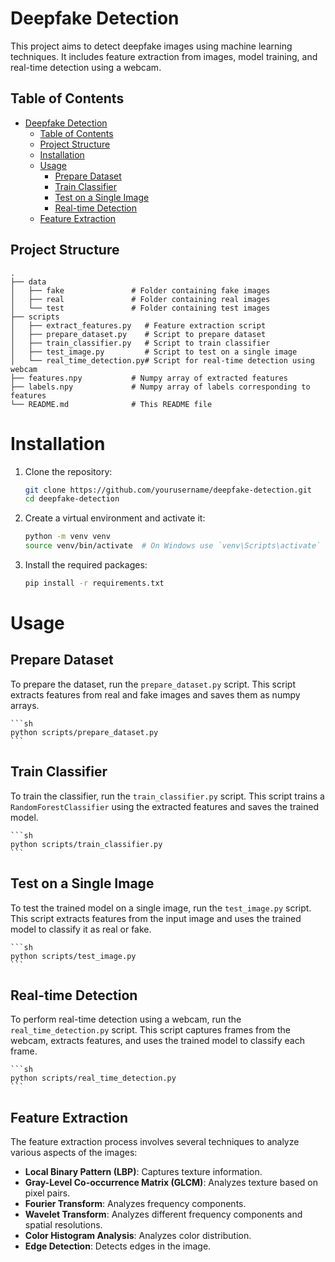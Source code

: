 # Deepfake Detection

This project aims to detect deepfake images using machine learning techniques. It includes feature extraction from images, model training, and real-time detection using a webcam.

## Table of Contents

- [Deepfake Detection](#deepfake-detection)
  - [Table of Contents](#table-of-contents)
  - [Project Structure](#project-structure)
  - [Installation](#installation)
  - [Usage](#usage)
    - [Prepare Dataset](#prepare-dataset)
    - [Train Classifier](#train-classifier)
    - [Test on a Single Image](#test-on-a-single-image)
    - [Real-time Detection](#real-time-detection)
  - [Feature Extraction](#feature-extraction)

## Project Structure

```plaintext
.
├── data
│   ├── fake               # Folder containing fake images
│   ├── real               # Folder containing real images
│   └── test               # Folder containing test images
├── scripts
│   ├── extract_features.py   # Feature extraction script
│   ├── prepare_dataset.py    # Script to prepare dataset
│   ├── train_classifier.py   # Script to train classifier
│   ├── test_image.py         # Script to test on a single image
│   └── real_time_detection.py# Script for real-time detection using webcam
├── features.npy           # Numpy array of extracted features
├── labels.npy             # Numpy array of labels corresponding to features
└── README.md              # This README file
```

# Installation

1. Clone the repository:

    ```sh
    git clone https://github.com/yourusername/deepfake-detection.git
    cd deepfake-detection
    ```

2. Create a virtual environment and activate it:

    ```sh
    python -m venv venv
    source venv/bin/activate  # On Windows use `venv\Scripts\activate`
    ```

3. Install the required packages:

    ```sh
    pip install -r requirements.txt
    ```

# Usage

## Prepare Dataset

To prepare the dataset, run the `prepare_dataset.py` script. This script extracts features from real and fake images and saves them as numpy arrays.

    ```sh
    python scripts/prepare_dataset.py
    ```

## Train Classifier

To train the classifier, run the `train_classifier.py` script. This script trains a `RandomForestClassifier` using the extracted features and saves the trained model.

    ```sh
    python scripts/train_classifier.py
    ```

## Test on a Single Image

To test the trained model on a single image, run the `test_image.py` script. This script extracts features from the input image and uses the trained model to classify it as real or fake.

    ```sh
    python scripts/test_image.py
    ```

## Real-time Detection

To perform real-time detection using a webcam, run the `real_time_detection.py` script. This script captures frames from the webcam, extracts features, and uses the trained model to classify each frame.

    ```sh
    python scripts/real_time_detection.py
    ```

## Feature Extraction

The feature extraction process involves several techniques to analyze various aspects of the images:

- **Local Binary Pattern (LBP)**: Captures texture information.
- **Gray-Level Co-occurrence Matrix (GLCM)**: Analyzes texture based on pixel pairs.
- **Fourier Transform**: Analyzes frequency components.
- **Wavelet Transform**: Analyzes different frequency components and spatial resolutions.
- **Color Histogram Analysis**: Analyzes color distribution.
- **Edge Detection**: Detects edges in the image.

